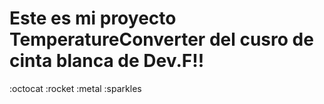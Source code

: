 # Este es mi proyecto **TemperatureConverter** del cusro de cinta blanca de Dev.F!! 
:octocat :rocket :metal :sparkles
